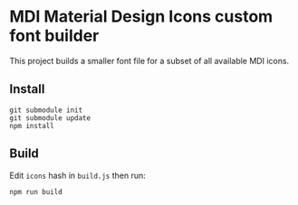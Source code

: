 # MDI Material Design Icons custom font builder

This project builds a smaller font file for a subset of all available MDI icons.

## Install

    git submodule init
    git submodule update
    npm install

## Build

Edit `icons` hash in `build.js` then run:

    npm run build


